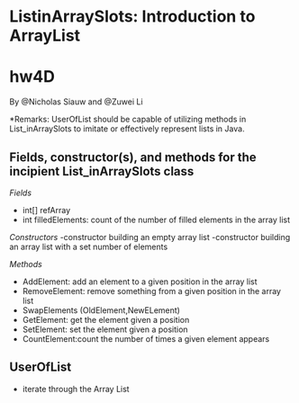# ListinArraySlots: Introduction to ArrayList
# hw4D
By @Nicholas Siauw and @Zuwei Li

*Remarks: UserOfList should be capable of utilizing methods in List_inArraySlots to imitate or effectively represent lists in Java.

## Fields, constructor(s), and methods for the incipient List_inArraySlots class

*Fields*
- int[] refArray
- int filledElements: count of the number of filled elements in the array list

*Constructors*
-constructor building an empty array list
-constructor building an array list with a set number of elements

*Methods*
- AddElement: add an element to a given position in the array list
- RemoveElement: remove something from a given position in the array list
- SwapElements (OldElement,NewELement) 
- GetElement: get the element given a position
- SetElement: set the element given a position
- CountElement:count the number of times a given element appears

## UserOfList
- iterate through the Array List
